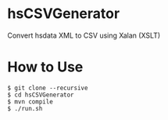 # hsCSVGenerator
Convert hsdata XML to CSV using Xalan (XSLT)

# How to Use
```
$ git clone --recursive 
$ cd hsCSVGenerator
$ mvn compile
$ ./run.sh
```
